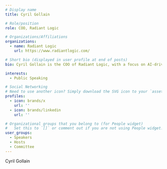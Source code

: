 ```yaml
---
# Display name
title: Cyril Gollain

# Role/position
role: COO, Radiant Logic

# Organizations/Affiliations
organizations:
  - name: Radiant Logic
    url: https://www.radiantlogic.com/

# Short bio (displayed in user profile at end of posts)
bio: Cyril Gollain is the COO of Radiant Logic, with a focus on AI-driven solutions and innovation.

interests:
  - Public Speaking

# Social Networking
# Need to use another icon? Simply download the SVG icon to your `assets/media/icons/` folder.
profiles:
  - icon: brands/x
    url: ''
  - icon: brands/linkedin
    url: ''

# Organizational groups that you belong to (for People widget)
#   Set this to `[]` or comment out if you are not using People widget.
user_groups:
  - Speakers
  - Hosts
  - Committee
---
```


Cyril Gollain